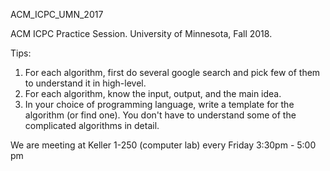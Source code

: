 ACM_ICPC_UMN_2017

ACM ICPC Practice Session. University of Minnesota, Fall 2018.

Tips:

1. For each algorithm, first do several google search and pick few of them to understand it in high-level.
2. For each algorithm, know the input, output, and the main idea.
3. In your choice of programming language, write a template for the algorithm (or find one). You don't have to understand some of the complicated algorithms in detail.

We are meeting at Keller 1-250 (computer lab) every Friday 3:30pm - 5:00 pm
